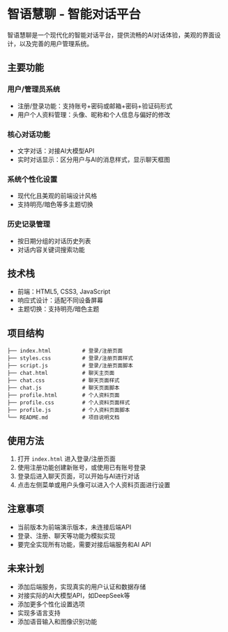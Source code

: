 # 智语慧聊 - 智能对话平台

智语慧聊是一个现代化的智能对话平台，提供流畅的AI对话体验，美观的界面设计，以及完善的用户管理系统。

## 主要功能

### 用户/管理员系统
- 注册/登录功能：支持账号+密码或邮箱+密码+验证码形式
- 用户个人资料管理：头像、昵称和个人信息与偏好的修改

### 核心对话功能
- 文字对话：对接AI大模型API
- 实时对话显示：区分用户与AI的消息样式，显示聊天框图

### 系统个性化设置
- 现代化且美观的前端设计风格
- 支持明亮/暗色等多主题切换

### 历史记录管理
- 按日期分组的对话历史列表
- 对话内容关键词搜索功能

## 技术栈

- 前端：HTML5, CSS3, JavaScript
- 响应式设计：适配不同设备屏幕
- 主题切换：支持明亮/暗色主题

## 项目结构

```
├── index.html          # 登录/注册页面
├── styles.css          # 登录/注册页面样式
├── script.js           # 登录/注册页面脚本
├── chat.html           # 聊天主页面
├── chat.css            # 聊天页面样式
├── chat.js             # 聊天页面脚本
├── profile.html        # 个人资料页面
├── profile.css         # 个人资料页面样式
├── profile.js          # 个人资料页面脚本
└── README.md           # 项目说明文档
```

## 使用方法

1. 打开 `index.html` 进入登录/注册页面
2. 使用注册功能创建新账号，或使用已有账号登录
3. 登录后进入聊天页面，可以开始与AI进行对话
4. 点击左侧菜单或用户头像可以进入个人资料页面进行设置

## 注意事项

- 当前版本为前端演示版本，未连接后端API
- 登录、注册、聊天等功能为模拟实现
- 要完全实现所有功能，需要对接后端服务和AI API

## 未来计划

- 添加后端服务，实现真实的用户认证和数据存储
- 对接实际的AI大模型API，如DeepSeek等
- 添加更多个性化设置选项
- 实现多语言支持
- 添加语音输入和图像识别功能